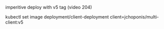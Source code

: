 imperitive deploy with v5 tag (video 204)

kubectl set image deployment/client-deployment client=jchoponis/multi-client:v5 